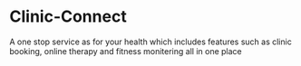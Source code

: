 # Clinic-Connect
A one stop service as for your health which includes features such as clinic booking, online therapy and fitness monitering all in one place
